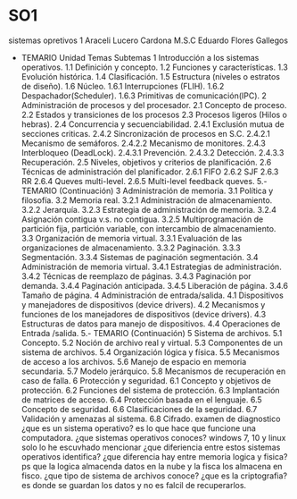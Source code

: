 # SO1
sistemas opretivos 1 
Araceli Lucero Cardona
M.S.C Eduardo Flores Gallegos
 - TEMARIO
Unidad Temas Subtemas
1 Introducción a los sistemas
operativos.
1.1 Definición y concepto.
1.2 Funciones y características.
1.3 Evolución histórica.
1.4 Clasificación.
1.5 Estructura (niveles o estratos de
diseño).
1.6 Núcleo.
1.6.1 Interrupciones (FLIH).
1.6.2 Despachador(Scheduler).
1.6.3 Primitivas de
comunicación(IPC).
2 Administración de
procesos
y del procesador.
2.1 Concepto de proceso.
2.2 Estados y transiciones de los procesos
2.3 Procesos ligeros (Hilos o hebras).
2.4 Concurrencia y secuenciabilidad.
2.4.1 Exclusión mutua de secciones
criticas.
2.4.2 Sincronización de procesos en
S.C.
2.4.2.1 Mecanismo de
semáforos.
2.4.2.2 Mecanismo de
monitores.
2.4.3 Interbloqueo (DeadLock).
2.4.3.1 Prevención.
2.4.3.2 Detección.
2.4.3.3 Recuperación.
2.5 Niveles, objetivos y criterios de
planificación.
2.6 Técnicas de administración del
planificador.
2.6.1 FIFO
2.6.2 SJF
2.6.3 RR
2.6.4 Queves multi-level.
2.6.5 Multi-level feedback queves. 
5.- TEMARIO (Continuación)
3 Administración de
memoria.
3.1 Política y filosofía.
3.2 Memoria real.
3.2.1 Administración de
almacenamiento.
3.2.2 Jerarquía.
3.2.3 Estrategia de administración de
memoria.
3.2.4 Asignación contigua v.s. no
contigua.
3.2.5 Multiprogramación de partición
fija, partición variable, con
intercambio de
almacenamiento.
3.3 Organización de memoria virtual.
3.3.1 Evaluación de las
organizaciones de
almacenamiento.
3.3.2 Paginación.
3.3.3 Segmentación.
3.3.4 Sistemas de paginación
segmentación.
3.4 Administración de memoria virtual.
3.4.1 Estrategias de administración.
3.4.2 Técnicas de reemplazo de
páginas.
3.4.3 Paginación por demanda.
3.4.4 Paginación anticipada.
3.4.5 Liberación de página.
3.4.6 Tamaño de página.
4 Administración de
entrada/salida.
4.1 Dispositivos y manejadores de
dispositivos (device drivers).
4.2 Mecanismos y funciones de los
manejadores de dispositivos (device
drivers).
4.3 Estructuras de datos para manejo de
dispositivos.
4.4 Operaciones de Entrada /salida. 
5.- TEMARIO (Continuación)
5 Sistema de archivos. 5.1 Concepto.
5.2 Noción de archivo real y virtual.
5.3 Componentes de un sistema de
archivos.
5.4 Organización lógica y física.
5.5 Mecanismos de acceso a los archivos.
5.6 Manejo de espacio en memoria
secundaria.
5.7 Modelo jerárquico.
5.8 Mecanismos de recuperación en caso
de falla.
6 Protección y seguridad. 6.1 Concepto y objetivos de protección.
6.2 Funciones del sistema de protección.
6.3 Implantación de matrices de acceso.
6.4 Protección basada en el lenguaje.
6.5 Concepto de seguridad.
6.6 Clasificaciones de la seguridad.
6.7 Validación y amenazas al sistema.
6.8 Cifrado. 
examen de diagnostico
¿que es un sistema operativo? es lo que hace que funcione una computadora.
¿que sistemas operativos conoces? windows 7, 10 y linux solo lo he escuvhado mencionar
¿que diferiencia entre estos sistemas operativos identifica? 
¿que diferencia hay entre memoria logica y fisica? ps que la logica almacenda datos en la nube y la fisca los almacena en fisco.
¿que tipo de sistema de archivos conoce?
¿que es la criptografia? es donde se guardan los datos y no es falcil de recuperarlos.
